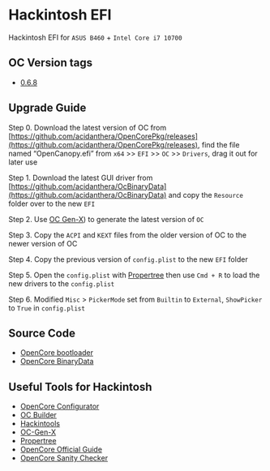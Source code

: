 # Hackintosh EFI

Hackintosh EFI for `ASUS B460` + `Intel Core i7 10700`

## OC Version tags

- [0.6.8](https://github.com/yqlbu/Hackintosh-EFI/releases/tag/v0.6.8)

## Upgrade Guide

Step 0. Download the latest version of OC from [https://github.com/acidanthera/OpenCorePkg/releases](https://github.com/acidanthera/OpenCorePkg/releases), find the file named “OpenCanopy.efi” from `x64` >> `EFI` >> `OC` >> `Drivers`, drag it out for later use

Step 1. Download the latest GUI driver from [https://github.com/acidanthera/OcBinaryData](https://github.com/acidanthera/OcBinaryData) and copy the `Resource` folder over to the new `EFI`

Step 2. Use [OC Gen-X](https://github.com/Pavo-IM/OC-Gen-X)) to generate the latest version of `OC`

Step 3. Copy the `ACPI` and `KEXT` files from the older version of OC to the newer version of OC

Step 4. Copy the previous version of `config.plist` to the new `EFI` folder

Step 5. Open the `config.plist` with [Propertree](https://github.com/corpnewt/ProperTree) then use `Cmd + R` to load the new drivers to the `config.plist`

Step 6. Modified `Misc` > `PickerMode` set from `Builtin` to `External`, `ShowPicker` to `True` in `config.plist`


## Source Code

- [OpenCore bootloader](https://github.com/acidanthera/OpenCorePkg)
- [OpenCore BinaryData](https://github.com/acidanthera/OcBinaryData)

## Useful Tools for Hackintosh

- [OpenCore Configurator](https://mackie100projects.altervista.org/opencore-configurator/)
- [OC Builder](https://github.com/Pavo-IM/ocbuilder)
- [Hackintools](https://github.com/headkaze/Hackintool)
- [OC-Gen-X](https://github.com/Pavo-IM/OC-Gen-X)
- [Propertree](https://github.com/corpnewt/ProperTree)
- [OpenCore Official Guide](https://dortania.github.io/OpenCore-Install-Guide/)
- [OpenCore Sanity Checker](https://opencore.slowgeek.com/)
